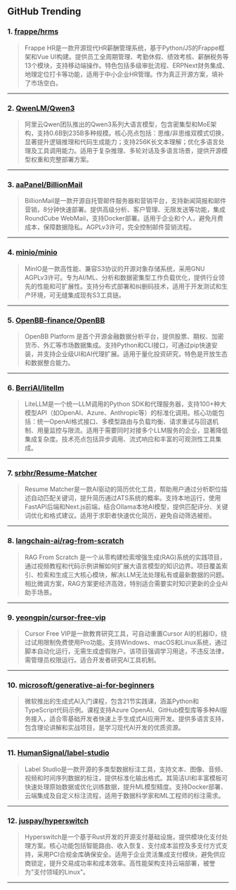 ## GitHub Trending


### 1. [frappe/hrms](https://github.com/frappe/hrms)
> Frappe HR是一款开源现代HR薪酬管理系统，基于Python/JS的Frappe框架和Vue UI构建。提供员工全周期管理、考勤休假、绩效考核、薪酬税务等13个模块，支持移动端操作。特色包括多级审批流程、ERPNext财务集成、地理定位打卡等功能，适用于中小企业HR管理。作为真正开源方案，填补了市场空白。
---

### 2. [QwenLM/Qwen3](https://github.com/QwenLM/Qwen3)
> 阿里云Qwen团队推出的Qwen3系列大语言模型，包含密集型和MoE架构，支持0.6B到235B多种规模。核心亮点包括：思维/非思维双模式切换，显著提升逻辑推理和代码生成能力；支持256K长文本理解；优化多语言处理及工具调用能力。适用于复杂推理、多轮对话及多语言场景，提供开源模型权重和完整部署方案。
---

### 3. [aaPanel/BillionMail](https://github.com/aaPanel/BillionMail)
> BillionMail是一款开源自托管邮件服务器和营销平台，支持新闻简报和邮件营销，8分钟快速部署。提供高级分析、客户管理、无限发送等功能，集成RoundCube WebMail，支持Docker部署。适用于企业和个人，避免月费成本，保障数据隐私。AGPLv3许可，完全控制邮件营销流程。
---

### 4. [minio/minio](https://github.com/minio/minio)
> MinIO是一款高性能、兼容S3协议的开源对象存储系统，采用GNU AGPLv3许可。专为AI/ML、分析和数据密集型工作负载优化，提供行业领先的性能和可扩展性。支持分布式部署和纠删码技术，适用于开发测试和生产环境，可无缝集成现有S3工具链。
---

### 5. [OpenBB-finance/OpenBB](https://github.com/OpenBB-finance/OpenBB)
> OpenBB Platform 是首个开源金融数据分析平台，提供股票、期权、加密货币、外汇等市场数据集成。支持Python和CLI接口，可通过pip快速安装，并支持企业级UI和AI代理扩展。适用于量化投资研究，特色是开放生态和数据整合能力。
---

### 6. [BerriAI/litellm](https://github.com/BerriAI/litellm)
> LiteLLM是一个统一LLM调用的Python SDK和代理服务器，支持100+种大模型API（如OpenAI、Azure、Anthropic等）的标准化调用。核心功能包括：统一OpenAI格式接口、多模型路由与负载均衡、请求重试与回退机制、用量监控与限流。适用于需要同时对接多个LLM服务的企业，显著降低集成复杂度。技术亮点包括异步调用、流式响应和丰富的可观测性工具集成。
---

### 7. [srbhr/Resume-Matcher](https://github.com/srbhr/Resume-Matcher)
> Resume Matcher是一款AI驱动的简历优化工具，帮助用户通过分析职位描述自动匹配关键词，提升简历通过ATS系统的概率。支持本地运行，使用FastAPI后端和Next.js前端，结合Ollama本地AI模型，提供匹配评分、关键词优化和格式建议。适用于求职者快速优化简历，避免自动筛选被拒。
---

### 8. [langchain-ai/rag-from-scratch](https://github.com/langchain-ai/rag-from-scratch)
> RAG From Scratch 是一个从零构建检索增强生成(RAG)系统的实践项目，通过视频教程和代码示例讲解如何扩展大语言模型的知识边界。项目覆盖索引、检索和生成三大核心模块，解决LLM无法处理私有或最新数据的问题。相比微调方案，RAG方案更经济高效，特别适合需要实时知识更新的企业AI助手场景。
---

### 9. [yeongpin/cursor-free-vip](https://github.com/yeongpin/cursor-free-vip)
> Cursor Free VIP是一款教育研究工具，可自动重置Cursor AI的机器ID，绕过试用限制免费使用Pro功能。支持Windows、macOS和Linux系统，通过脚本自动化运行，无需生成虚假账户。该项目强调学习用途，不违反法律，需管理员权限运行。适合开发者研究AI工具机制。
---

### 10. [microsoft/generative-ai-for-beginners](https://github.com/microsoft/generative-ai-for-beginners)
> 微软推出的生成式AI入门课程，包含21节实践课，涵盖Python和TypeScript代码示例。课程支持Azure OpenAI、GitHub模型库等多种AI服务接入，适合零基础开发者快速上手生成式AI应用开发。提供多语言支持，包含理论讲解和实战项目，是学习现代AI开发的优质资源。
---

### 11. [HumanSignal/label-studio](https://github.com/HumanSignal/label-studio)
> Label Studio是一款开源的多类型数据标注工具，支持文本、图像、音频、视频和时间序列数据的标注，提供标准化输出格式。其简洁UI和丰富模板可快速处理原始数据或优化训练数据，提升ML模型精度。支持Docker部署、云端集成及自定义标注流程，适用于数据科学家和ML工程师的标注需求。
---

### 12. [juspay/hyperswitch](https://github.com/juspay/hyperswitch)
> Hyperswitch是一个基于Rust开发的开源支付基础设施，提供模块化支付处理方案。核心功能包括智能路由、收入恢复、支付成本监控及多支付方式支持，采用PCI合规金库确保安全。适用于企业灵活集成支付模块，避免供应商锁定，提升交易成功率和成本效率。高性能架构支持云端部署，被誉为"支付领域的Linux"。
---
